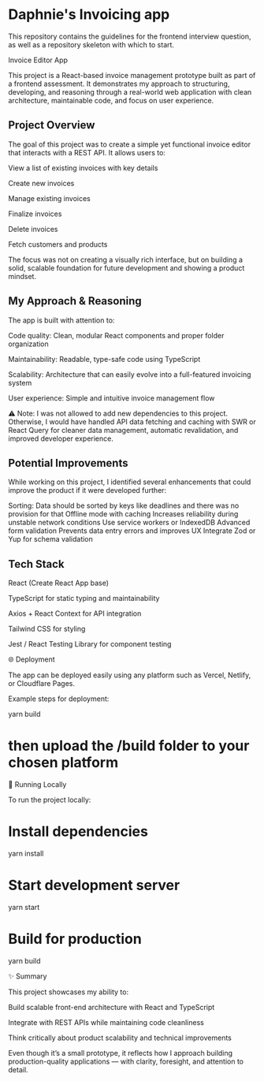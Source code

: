 # Daphnie's Invoicing app

This repository contains the guidelines for the frontend interview question, as well as a repository skeleton with which to start.

Invoice Editor App

This project is a React-based invoice management prototype built as part of a frontend assessment. It demonstrates my approach to structuring, developing, and reasoning through a real-world web application with clean architecture, maintainable code, and focus on user experience.

## Project Overview

The goal of this project was to create a simple yet functional invoice editor that interacts with a REST API.
It allows users to:

View a list of existing invoices with key details

Create new invoices

Manage existing invoices

Finalize invoices

Delete invoices

Fetch customers and products

The focus was not on creating a visually rich interface, but on building a solid, scalable foundation for future development and showing a product mindset.

## My Approach & Reasoning

The app is built with attention to:

Code quality: Clean, modular React components and proper folder organization

Maintainability: Readable, type-safe code using TypeScript

Scalability: Architecture that can easily evolve into a full-featured invoicing system

User experience: Simple and intuitive invoice management flow

⚠️ Note: I was not allowed to add new dependencies to this project.
Otherwise, I would have handled API data fetching and caching with SWR or React Query for cleaner data management, automatic revalidation, and improved developer experience.

## Potential Improvements

While working on this project, I identified several enhancements that could improve the product if it were developed further:

Sorting: Data should be sorted by keys like deadlines and there was no provision for that
Offline mode with caching	Increases reliability during unstable network conditions	Use service workers or IndexedDB
Advanced form validation	Prevents data entry errors and improves UX	Integrate Zod or Yup for schema validation


## Tech Stack

React (Create React App base)

TypeScript for static typing and maintainability

Axios + React Context for API integration

Tailwind CSS for styling

Jest / React Testing Library for component testing

🌐 Deployment

The app can be deployed easily using any platform such as Vercel, Netlify, or Cloudflare Pages.

Example steps for deployment:

yarn build
# then upload the /build folder to your chosen platform

🧩 Running Locally

To run the project locally:

# Install dependencies
yarn install

# Start development server
yarn start

# Build for production
yarn build

✨ Summary

This project showcases my ability to:

Build scalable front-end architecture with React and TypeScript

Integrate with REST APIs while maintaining code cleanliness

Think critically about product scalability and technical improvements

Even though it’s a small prototype, it reflects how I approach building production-quality applications — with clarity, foresight, and attention to detail.